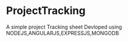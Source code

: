 # ProjectTracking

A simple project Tracking sheet Devloped using NODEJS,ANGULARJS,EXPRESSJS,MONGODB
